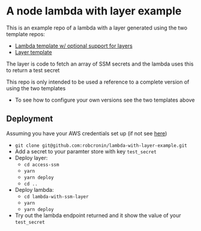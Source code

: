 # A node lambda with layer example

This is an example repo of a lambda with a layer generated using the two template repos:

- [Lambda template w/ optional support for layers](https://github.com/robcronin/serverless-lambda-with-optional-layer-template)
- [Layer template](https://github.com/robcronin/serverless-layer-template)

The layer is code to fetch an array of SSM secrets and the lambda uses this to return a test secret

This repo is only intended to be used a reference to a complete version of using the two templates

- To see how to configure your own versions see the two templates above

## Deployment

Assuming you have your AWS credentials set up (if not see [here](https://serverless.com/framework/docs/providers/aws/guide/credentials/))

- `git clone git@github.com:robcronin/lambda-with-layer-example.git`
- Add a secret to your paramter store with key `test_secret`
- Deploy layer:
  - `cd access-ssm`
  - `yarn`
  - `yarn deploy`
  - `cd ..`
- Deploy lambda:
  - `cd lambda-with-ssm-layer`
  - `yarn`
  - `yarn deploy`
- Try out the lambda endpoint returned and it show the value of your `test_secret`

